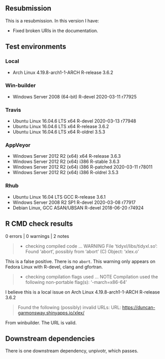 ## Resubmission

This is a resubmission. In this version I have:

* Fixed broken URIs in the documentation.

## Test environments

### Local
* Arch Linux 4.19.8-arch1-1-ARCH     R-release 3.6.2

### Win-builder
* Windows Server 2008 (64-bit)       R-devel   2020-03-11 r77925

### Travis
* Ubuntu Linux 16.04.6 LTS x64       R-devel   2020-03-13 r77948
* Ubuntu Linux 16.04.6 LTS x64       R-release 3.6.2
* Ubuntu Linux 16.04.6 LTS x64       R-oldrel  3.5.3

### AppVeyor
* Windows Server 2012 R2 (x64) x64   R-release 3.6.3
* Windows Server 2012 R2 (x64) i386  R-stable  3.6.3
* Windows Server 2012 R2 (x64) i386  R-patched 2020-03-11 r78011
* Windows Server 2012 R2 (x64) i386  R-oldrel  3.5.3

### Rhub
* Ubuntu Linux 16.04 LTS GCC         R-release 3.6.1
* Windows Server 2008 R2 SP1         R-devel   2020-03-08 r77917
* Debian Linux, GCC ASAN/UBSAN       R-devel   2018-06-20 r74924

## R CMD check results
0 errors | 0 warnings | 2 notes

> * checking compiled code ... WARNING
> File ‘tidyxl/libs/tidyxl.so’:
>   Found ‘abort’, possibly from ‘abort’ (C)
>     Object: ‘xlex.o’

This is a false positive. There is no `abort`.  This warning only appears on
Fedora Linux with R-devel, clang and gfortran.

> * checking compilation flags used ... NOTE
>   Compilation used the following non-portable flag(s):
>     ‘-march=x86-64’

I believe this is a local issue on Arch Linux 4.19.8-arch1-1-ARCH R-release
3.6.2

> Found the following (possibly) invalid URLs:
>   URL: https://duncan-garmonsway.shinyapps.io/xlex/

From winbuilder. The URL is valid.

## Downstream dependencies

There is one downstream dependency, unpivotr, which passes.
